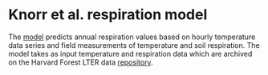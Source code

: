 # Knorr et al. respiration model
The [model](model/swan_annual_flux_prediction.R) predicts annual respiration values based on hourly temperature data series and field measurements of temperature and soil respiration.
The model takes as input temperature and respiration data which are archived on the Harvard Forest LTER data [repository](https://harvardforest1.fas.harvard.edu/exist/apps/datasets/showData.html?id=HF045).
